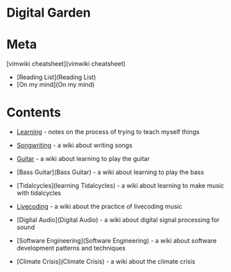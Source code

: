 # Digital Garden

# Meta
[vimwiki cheatsheet](vimwiki cheatsheet)
- [Reading List](Reading List)
- [On my mind](On my mind)

# Contents

- [Learning](learning) - notes on the process of trying to teach myself things

- [Songwriting](Songwriting) - a wiki about writing songs
- [Guitar](Guitar) - a wiki about learning to play the guitar
- [Bass Guitar](Bass Guitar) - a wiki about learning to play the bass
- [Tidalcycles](learning Tidalcycles) - a wiki about learning to make music with tidalcycles

- [Livecoding](Livecoding) - a wiki about the practice of livecoding music

- [Digital Audio](Digital Audio) - a wiki about digital signal processing for sound

- [Software Engineering](Software Engineering) - a wiki about software development patterns and techniques

- [Climate Crisis](Climate Crisis) - a wiki about the climate crisis
